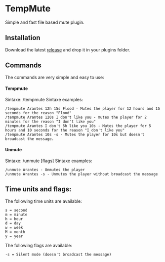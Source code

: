 # TempMute

Simple and fast file based mute plugin.


## Installation
Download the latest [release](https://github.com/arantesxyz/TempMute/releases) and drop it in your plugins folder.

## Commands

The commands are very simple and easy to use:

#### Tempmute
Sintaxe: /tempmute <player> <reason time and flags>
Sintaxe examples:
```
/tempmute Arantes 12h 15s Flood - Mutes the player for 12 hours and 15 seconds for the reason "Flood"
/tempmute Arantes 120s I don't like you - mutes the player for 2 minutes for the reason "I don't like you"
/tempmute Arantes I don't 5h like you 10s - Mutes the player for 5 hours and 10 seconds for the reason "I don't like you"
/tempmute Arantes 10s -s - Mutes the player for 10s but doesn't broadcast the message.
```

#### Unmute
Sintaxe: /unmute <player> [flags]
Sintaxe examples:
```
/unmute Arantes - Unmutes the player
/unmute Arantes -s - Unmutes the player without broadcast the message
```

## Time units and flags:
The following time units are available:
```
s = second
m = minute
h = hour
d = day
w = week
M = month
y = year
```

The following flags are available:
```
-s = Silent mode (doesn't broadcast the message)
```